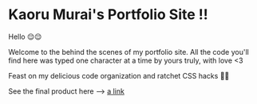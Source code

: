 # Kaoru Murai's Portfolio Site !!
Hello 😌😌

Welcome to the behind the scenes of my portfolio site. All the code you'll find here was typed one character at a time by yours truly, with love <3

Feast on my delicious code organization and ratchet CSS hacks 🤪🤪

See the final product here --> [a link](https://www.kaorumurai.com/)


